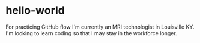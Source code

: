 # hello-world
For practicing GitHub flow
I'm currently an MRI technologist in Louisville KY. I'm looking to learn coding so that I may stay in the workforce longer. 
